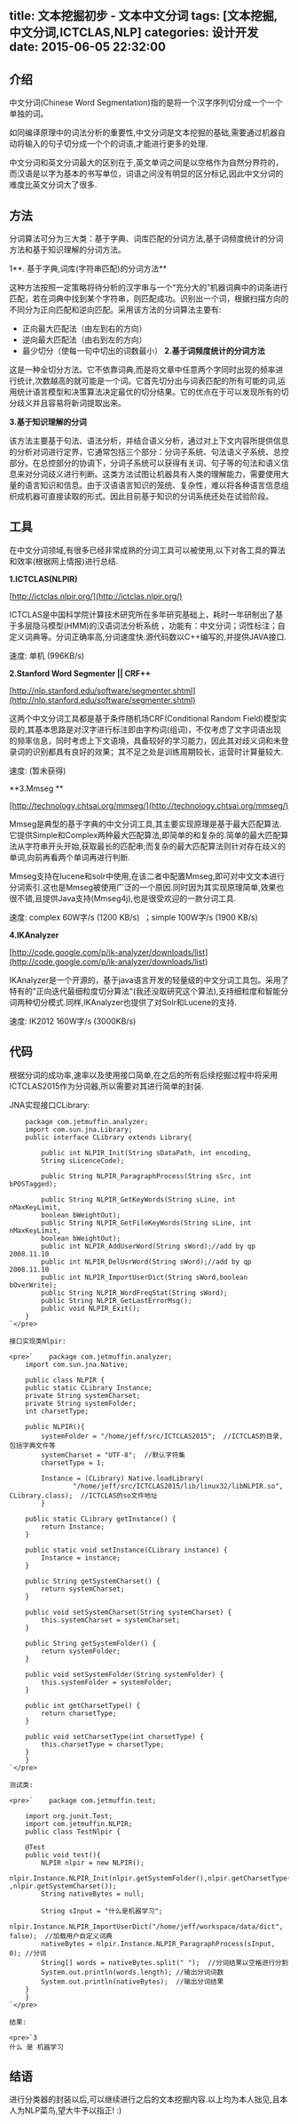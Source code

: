 title: 文本挖掘初步 - 文本中文分词
tags: [文本挖掘,中文分词,ICTCLAS,NLP]
categories: 设计开发
date: 2015-06-05 22:32:00
---

## 介绍

中文分词(Chinese Word Segmentation)指的是将一个汉字序列切分成一个一个单独的词。

如同编译原理中的词法分析的重要性,中文分词是文本挖掘的基础,需要通过机器自动将输入的句子切分成一个个的词语,才能进行更多的处理.

中文分词和英文分词最大的区别在于,英文单词之间是以空格作为自然分界符的，而汉语是以字为基本的书写单位，词语之间没有明显的区分标记,因此中文分词的难度比英文分词大了很多.

## 方法

分词算法可分为三大类：基于字典、词库匹配的分词方法,基于词频度统计的分词方法和基于知识理解的分词方法。

1**. 基于字典,词库(字符串匹配)的分词方法**

这种方法按照一定策略将待分析的汉字串与一个“充分大的”机器词典中的词条进行匹配，若在词典中找到某个字符串，则匹配成功。识别出一个词，根据扫描方向的不同分为正向匹配和逆向匹配。采用该方法的分词算法主要有:

*   正向最大匹配法（由左到右的方向）
*   逆向最大匹配法（由右到左的方向）
*   最少切分（使每一句中切出的词数最小）
**2.基于词频度统计的分词方法**

这是一种全切分方法。它不依靠词典,而是将文章中任意两个字同时出现的频率进行统计,次数越高的就可能是一个词。它首先切分出与词表匹配的所有可能的词,运用统计语言模型和决策算法决定最优的切分结果。它的优点在于可以发现所有的切分歧义并且容易将新词提取出来。

**3.基于知识理解的分词**

该方法主要基于句法、语法分析，并结合语义分析，通过对上下文内容所提供信息的分析对词进行定界，它通常包括三个部分：分词子系统、句法语义子系统、总控部分。在总控部分的协调下，分词子系统可以获得有关词、句子等的句法和语义信息来对分词歧义进行判断。这类方法试图让机器具有人类的理解能力，需要使用大量的语言知识和信息。由于汉语语言知识的笼统、复杂性，难以将各种语言信息组织成机器可直接读取的形式。因此目前基于知识的分词系统还处在试验阶段。

## 工具

在中文分词领域,有很多已经非常成熟的分词工具可以被使用,以下对各工具的算法和效率(根据网上情报)进行总结.

**1.ICTCLAS(NLPIR)**

[http://ictclas.nlpir.org/](http://ictclas.nlpir.org/)

ICTCLAS是中国科学院计算技术研究所在多年研究基础上，耗时一年研制出了基于多层隐马模型(HMM)的汉语词法分析系统 ，功能有：中文分词；词性标注；自定义词典等。分词正确率高,分词速度快.源代码数以C++编写的,并提供JAVA接口.

速度: 单机 (996KB/s)

**2.Stanford Word Segmenter || CRF++**

[http://nlp.stanford.edu/software/segmenter.shtml](http://nlp.stanford.edu/software/segmenter.shtml)

这两个中文分词工具都是基于条件随机场CRF(<span lang="EN-US">C</span><span lang="EN-US">onditional<span class="Apple-converted-space"> </span></span><span lang="EN-US">R</span><span lang="EN-US">andom</span><span lang="EN-US"><span class="Apple-converted-space"> </span>F</span><span lang="EN-US">ield)模型实现的,<span lang="ZH-CN">其基本思路是对汉字进行标注即由字构词</span><span lang="EN-US">(</span><span lang="ZH-CN">组词</span><span lang="EN-US">)</span><span lang="ZH-CN">，不仅考虑了文字词语出现的频率信息，同时考虑上下文语境，具备较好的学习能力，因此其对歧义词和未登录词的识别都具有良好的效果；其不足之处是训练周期较长，运营时计算量较大.</span></span>

速度: (暂未获得)

**3.Mmseg **

[http://technology.chtsai.org/mmseg/](http://technology.chtsai.org/mmseg/)

Mmseg是典型的基于字典的中文分词工具,其主要实现原理是基于最大匹配算法.它提供Simple和Complex两种最大匹配算法,即简单的和复杂的.简单的最大匹配算法从字符串开头开始,获取最长的匹配串;而复杂的最大匹配算法则针对存在歧义的单词,向前再看两个单词再进行判断.

Mmseg支持在lucene和solr中使用,在该二者中配置Mmseg,即可对中文文本进行分词索引.这也是Mmseg被使用广泛的一个原因.同时因为其实现原理简单,效果也很不错,且提供Java支持(Mmseg4j),也是很受欢迎的一款分词工具.

速度: complex 60W字/s (1200 KB/s)  ；simple 100W字/s (1900 KB/s)

**4.IKAnalyzer**

[http://code.google.com/p/ik-analyzer/downloads/list](http://code.google.com/p/ik-analyzer/downloads/list)

IKAnalyzer是一个开源的，基于java语言开发的轻量级的中文分词工具包。采用了特有的"正向迭代最细粒度切分算法"(我还没取研究这个算法),支持细粒度和智能分词两种切分模式.同样,IKAnalyzer也提供了对Solr和Lucene的支持.

速度: IK2012 160W字/s (3000KB/s)

## 代码

根据分词的成功率,速率以及使用接口简单,在之后的所有后续挖掘过程中将采用ICTCLAS2015作为分词器,所以需要对其进行简单的封装.

JNA实现接口CLibrary:

        package com.jetmuffin.analyzer;
        import com.sun.jna.Library;
        public interface CLibrary extends Library{

            public int NLPIR_Init(String sDataPath, int encoding,
            String sLicenceCode);

            public String NLPIR_ParagraphProcess(String sSrc, int bPOSTagged);

            public String NLPIR_GetKeyWords(String sLine, int nMaxKeyLimit,
            boolean bWeightOut);
            public String NLPIR_GetFileKeyWords(String sLine, int nMaxKeyLimit,
            boolean bWeightOut);
            public int NLPIR_AddUserWord(String sWord);//add by qp 2008.11.10
            public int NLPIR_DelUsrWord(String sWord);//add by qp 2008.11.10
            public int NLPIR_ImportUserDict(String sWord,boolean bOverWrite);
            public String NLPIR_WordFreqStat(String sWord);
            public String NLPIR_GetLastErrorMsg();
            public void NLPIR_Exit();
        }
    `</pre>

    接口实现类Nlpir:

    <pre>`    package com.jetmuffin.analyzer;
        import com.sun.jna.Native;

        public class NLPIR {
        public static CLibrary Instance;
        private String systemCharset;
        private String systemFolder;
        int charsetType;

        public NLPIR(){
            systemFolder = "/home/jeff/src/ICTCLAS2015";  //ICTCLAS的目录,包括字典文件等
            systemCharset = "UTF-8";  //默认字符集
            charsetType = 1;

            Instance = (CLibrary) Native.loadLibrary(
                    "/home/jeff/src/ICTCLAS2015/lib/linux32/libNLPIR.so", CLibrary.class);  //ICTCLAS的so文件地址
            }

        public static CLibrary getInstance() {
            return Instance;
        }

        public static void setInstance(CLibrary instance) {
            Instance = instance;
        }

        public String getSystemCharset() {
            return systemCharset;
        }

        public void setSystemCharset(String systemCharset) {
            this.systemCharset = systemCharset;
        }

        public String getSystemFolder() {
            return systemFolder;
        }

        public void setSystemFolder(String systemFolder) {
            this.systemFolder = systemFolder;
        }

        public int getCharsetType() {
            return charsetType;
        }

        public void setCharsetType(int charsetType) {
            this.charsetType = charsetType;
        }
        }
    `</pre>

    测试类:

    <pre>`    package com.jetmuffin.test;

        import org.junit.Test;
        import com.jetmuffin.NLPIR;
        public class TestNlpir {

        @Test
        public void test(){
            NLPIR nlpir = new NLPIR();
            nlpir.Instance.NLPIR_Init(nlpir.getSystemFolder(),nlpir.getCharsetType() ,nlpir.getSystemCharset());
            String nativeBytes = null;

            String sInput = "什么是机器学习";
            nlpir.Instance.NLPIR_ImportUserDict("/home/jeff/workspace/data/dict", false);  //加载用户自定义词典
            nativeBytes = nlpir.Instance.NLPIR_ParagraphProcess(sInput, 0); //分词
            String[] words = nativeBytes.split(" ");  //分词结果以空格进行分割
            System.out.println(words.length); //输出分词词数
            System.out.println(nativeBytes);  //输出分词结果
        }
        }
    `</pre>

    结果:

    <pre>`3
    什么 是 机器学习 

## 结语

进行分类器的封装以后,可以继续进行之后的文本挖掘内容.以上均为本人拙见,且本人为NLP菜鸟,望大牛予以指正! :)